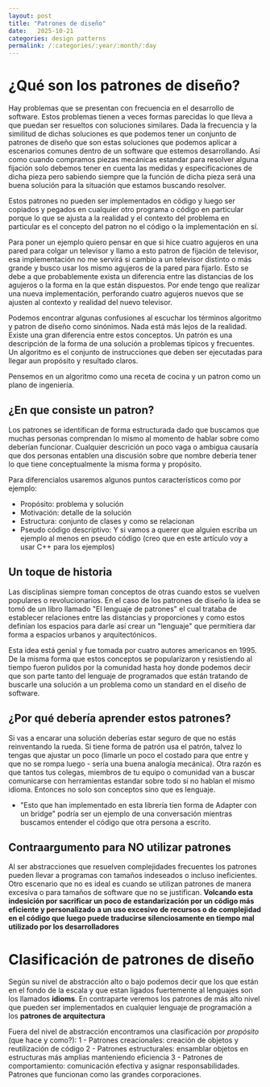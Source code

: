 ```yaml
---
layout: post
title: "Patrones de diseño"
date:   2025-10-21
categories: design patterns
permalink: /:categories/:year/:month/:day
---
```



# ¿Qué son los patrones de diseño? 

Hay problemas que se presentan con frecuencia en el desarrollo de software. Estos problemas
tienen a veces formas parecidas lo que lleva a que puedan ser resueltos con soluciones similares.
Dada la frecuencia y la similitud de dichas soluciones es que podemos tener un conjunto de 
patrones de diseño que son estas soluciones que podemos aplicar a escenarios comunes dentro 
de un software que estemos desarrollando. Así como cuando compramos piezas mecánicas estandar
para resolver alguna fijación solo debemos tener en cuenta las medidas y especificaciones de dicha pieza pero sabiendo siempre que la función de dicha pieza será una buena solución para
la situación que estamos buscando resolver. 

Estos patrones no pueden ser implementados en código y luego ser copiados y pegados en 
cualquier otro programa o código en particular porque lo que se ajusta a la realidad y el 
contexto del problema en particular es el concepto del patron no el código o la implementación en sí. 

Para poner un ejemplo quiero pensar en que si hice cuatro agujeros en una pared para colgar un televisor y llamo a esto patron de fijación de televisor, esa implementación no me servirá si cambio a un televisor distinto o más grande y busco usar los mismo agujeros de la pared para fijarlo. Esto se debe a que probablemente exista un diferencia entre las distancias de los agujeros o la forma en la que están dispuestos. 
Por ende tengo que realizar una nueva implementación, perforando cuatro agujeros nuevos que se ajusten al contexto y realidad del nuevo televisor. 

Podemos encontrar algunas confusiones al escuchar los términos algoritmo y patron de diseño como sinónimos. Nada está más lejos de la realidad. Existe una gran diferencia entre estos conceptos. Un patrón es una descripción de la forma de una solución a problemas típicos y frecuentes. 
Un algoritmo es el conjunto de instrucciones que deben ser ejecutadas para llegar aun propósito y resultado claros. 

Pensemos en un algoritmo como una receta de cocina y un patron como un plano de ingeniería. 



## ¿En que consiste un patron? 

Los patrones se identifican de forma estructurada dado que buscamos que muchas personas comprendan lo mismo al momento de hablar sobre como deberían funcionar. Cualquier descrición un poco vaga o ambigua causaría que dos personas entablen una discusión sobre que nombre debería tener lo que tiene conceptualmente la misma forma y propósito. 

Para diferencialos usaremos algunos puntos característicos como por ejemplo:
- Propósito: problema y solución 
- Motivación: detalle de la solución
- Estructura: conjunto de clases y como se relacionan
- Pseudo código descriptivo: Y si vamos a querer que alguien escriba un ejemplo al menos en 
pseudo código (creo que en este artículo voy a usar C++ para los ejemplos)

## Un toque de historia 

Las disciplinas siempre toman conceptos de otras cuando estos se vuelven populares o revolucionarios. En el caso de los patrones de diseño la idea se tomó de un libro llamado
"El lenguaje de patrones" el cual trataba de establecer relaciones entre las distancias 
y proporciones y como estos definían los espacios para darle así crear un "lenguaje" que 
permitiera dar forma a espacios urbanos y arquitectónicos. 

Esta idea está genial y fue tomada por cuatro autores americanos en 1995. De la misma forma 
que estos conceptos se popularizaron y resistiendo al tiempo fueron pulidos por la comunidad
hasta hoy donde podemos decir que son parte tanto del lenguaje de programados que están 
tratando de buscarle una solución a un problema como un standard en el diseño de software. 

## ¿Por qué debería aprender estos patrones?

Si vas a encarar una solución deberías estar seguro de que no estás reinventando la rueda. Si tiene forma de patrón usa el patrón, talvez lo tengas que ajustar un poco (limarle un 
poco el costado para que entre y que no se rompa luego - sería una buena analogía mecánica). 
Otra razón es que tantos tus colegas, miembros de tu equipo o comunidad van a buscar 
comunicarse con herramientas estandar sobre todo si no hablan el mismo idioma. Entonces no 
solo son conceptos sino que es lenguaje. 
- "Esto que han implementado en esta librería tien forma de Adapter con un bridge" podría ser un ejemplo de una conversación mientras buscamos entender el código 
que otra persona a escrito. 

## Contraargumento para NO utilizar patrones

Al ser abstracciones que resuelven complejidades frecuentes los patrones pueden llevar 
a programas con tamaños indeseados o incluso ineficientes. 
Otro escenario que no es ideal es cuando se utilizan patrones de manera excesiva o para tamaños de software que no se justifican. 
**Volcando esta indesición por sacrificar un poco de estandarización por un código más eficiente y personalizado a un uso excesivo de recursos o de complejidad en el código 
que luego puede traducirse silenciosamente en tiempo mal utilizado por los desarrolladores**


# Clasificación de patrones de diseño

Según su nivel de abstracción alto o bajo podemos decir que los que están en el fondo de la 
escala y que estan ligados fuertemente al lenguajes son los llamados **idioms**. En 
contraparte veremos los patrones de más alto nivel que pueden ser implementados en cualquier
lenguaje de programación a los **patrones de arquitectura**

Fuera del nivel de abstracción encontramos una clasificación por *propósito* (que hace y como?):
1 - Patrones creacionales: creación de objetos y reutilización de código
2 - Patrones estructurales: ensamblar objetos en estructuras más amplias manteniendo eficiencia
3 - Patrones de comportamiento: comunicación efectiva y asignar responsabilidades. Patrones que funcionan como las grandes corporaciones. 